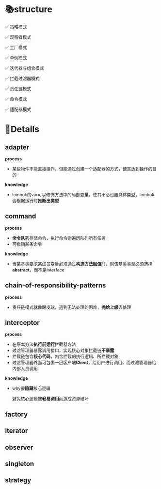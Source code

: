 # 📚structure

✅  策略模式

✅  观察者模式

✅  工厂模式

✅  单例模式

✅  迭代器与组合模式

✅  拦截过滤器模式

✅  责任链模式

✅  命令模式

✅  适配器模式





# 📖Details

## adapter

**process**

- 某些物件不能直接操作，但能通过创建一个适配器的方式，使其达到操作的目的

**knowledge**

- lombok的var可以修饰方法中的局部变量，使其不必设置具体类型，lombok会根据运行时**推断出类型**





## command

**process**

- **命令队列**存储命令，执行命令则遍历队列所有任务
- 可撤销某条命令

**knowledge**

- 当某基类要求某成员变量必须通过**构造方法赋值**时，则该基类类型必须选择**abstract**，而不是interface







## chain-of-responsibility-patterns

**process**

- 责任链模式就像踢皮球，遇到无法处理的困难，**抛给上级**去处理





## interceptor

**process**

- 在原本方法**执行前运行**拦截器方法
- 过滤管理器暴露调用接口，实现核心对象拦截链**不暴露**
- 拦截链包含**核心代码**，内含拦截的执行逻辑、所拦截对象
- 过滤管理器外面可包裹一层客户端**Client**，给用户进行调用，而过滤管理器给内部人员调用

**knowledge**

- why要**隐藏**核心逻辑

  避免核心逻辑被**轻易调用**而造成资源破坏



## factory



## iterator



## observer



## singleton



## strategy






